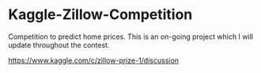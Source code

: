 # Kaggle-Zillow-Competition
Competition to predict home prices.  This is an on-going project which I will update throughout the contest.

https://www.kaggle.com/c/zillow-prize-1/discussion


